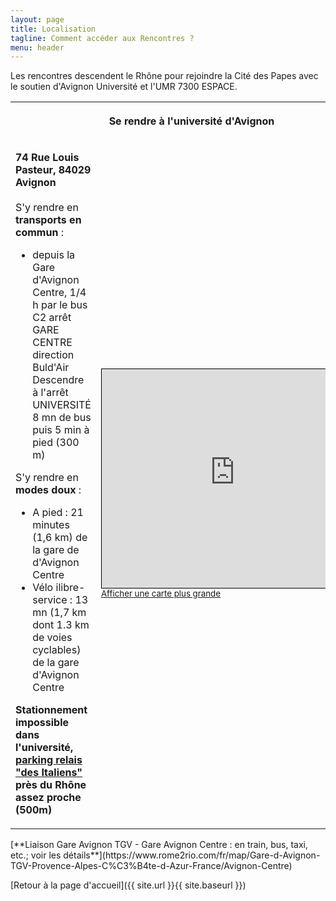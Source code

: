 ```yaml
---
layout: page
title: Localisation
tagline: Comment accéder aux Rencontres ?
menu: header
---
```


Les rencontres descendent le Rhône pour rejoindre la Cité des Papes avec le soutien d'Avignon Université et l'UMR 7300 ESPACE.

<!-- Si vous venez de loin, n'hésitez pas à proposer un [covoiturage](https://www.covievent.org/covoiturage/rencontres-des-utilisateurs-francophones-de-qgis-edition-2023/fd0136f530d30cafbd9159e45cbc3fb1) -->

<table>
  <tr>
    <th colspan=2><p align=center>Se rendre à l'université d'Avignon</p></th>
  </tr>
  <tr>
    <td>
      <p><b>74 Rue Louis Pasteur, 84029 Avignon</b><br/><br/>
      S'y rendre en <b>transports en commun</b> : <br/>
      <ul>
        <li>depuis la Gare d'Avignon Centre, 1/4 h par le bus C2 arrêt GARE CENTRE direction Buld'Air<br />Descendre à l'arrêt UNIVERSITÉ
          8 mn de bus puis 5 min à pied (300 m)</li>
      </ul>
      S'y rendre en <b>modes doux</b> : <br/>
      <ul>
        <li>A pied : 21 minutes (1,6 km) de la gare de d'Avignon Centre</li>
        <li>Vélo ilibre-service : 13 mn (1,7 km dont 1.3 km de voies cyclables) de la gare d'Avignon Centre</li>
      </ul>
      <!--
        -->
      <strong>Stationnement impossible dans l'université, <a href="https://www.openstreetmap.org/?mlat=43.954016&mlon=4.823148#map=18/43.954016/4.823148">parking relais "des Italiens"</a> près du Rhône assez proche (500m)</strong>
      </p>
    </td>
    <td>
<iframe width="425" height="350" src="https://www.openstreetmap.org/export/embed.html?bbox=4.798471927642823%2C43.944954909034244%2C4.826066493988038%2C43.95508902903079&amp;layer=mapnik" style="border: 1px solid black"></iframe><br/><small><a href="https://umap.openstreetmap.fr/fr/map/avignon-universite-qgis-fr-2025_1230595">Afficher une carte plus grande</a></small>
    </td>
  </tr>
 </table>
[**Liaison Gare Avignon TGV - Gare Avignon Centre : en train, bus, taxi, etc.; voir les détails**](https://www.rome2rio.com/fr/map/Gare-d-Avignon-TGV-Provence-Alpes-C%C3%B4te-d-Azur-France/Avignon-Centre)

[Retour à la page d'accueil]({{ site.url }}{{ site.baseurl }})
